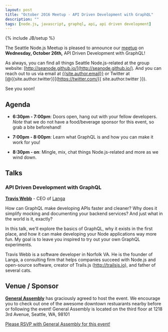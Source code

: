 ```yaml
---
layout: post
title: "October 2016 Meetup - API Driven Development with GraphQL"
description: ""
tags: [node.js, javascript, graphql, api, api driven development]
---
```

{% include JB/setup %}

The Seattle Node.js Meetup is pleased to announce our
[meetup](https://www.meetup.com/Seattle-Node-js/events/235002427/)
on **Wednesday, October 26th,** API Driven Development with GraphQL!

As always, you can find all things Seattle Node.js-related at the group website:
[http://seanode.github.io/](http://seanode.github.io/). And you can reach out to
us via email at [{{site.author.email}}](mailto:{{site.author.email}}) or Twitter
at [@{{site.author.twitter}}](https://twitter.com/{{ site.author.twitter }}).

See you soon!

## Agenda

* **6:30pm - 7:00pm**: Doors open, hang out with your fellow developers. _Note_ 
that we do not have a food/beverage sponsor for this event, so grab a bite beforehand!

* **7:00pm - 8:00pm**: Learn what GraphQL is and how you can make it work for you!

* **8:30pm - on**: Mingle, mix, chat things Node.js-related and more as we wind down.

<!-- more start -->

## Talks

### API Driven Development with GraphQL

**[Travis Webb](https://github.com/tjwebb)** - CEO of [Langa](https://langa.io/)

How can GraphQL make developing APIs faster and cleaner? Why does it simplify mocking
and documenting your backend services? And just what in the world is it, exactly? 

In this talk, we'll explore the basics of GraphQL, why it exists in the first place, 
and how it can make developing your Node applications way more fun. My goal is to 
leave you inspired to try out your own GraphQL experiments.

Travis Webb is a software developer in Norfolk VA. He is the founder of Langa, a 
consulting firm that helps companies succeed with Node.js and open-source software,
creator of Trails.js (http://trailsjs.io), and father of several cats.

## Venue / Sponsor

**[General Assembly](https://generalassemb.ly/seattle)** has graciously agreed to host the event.
We encourage you to check out one of the awesome downtown restuarants nearby before or 
following the event!
General Assembly is located on the third floor at 1218 3rd Avenue, Seattle, WA, 98101 

[Please RSVP with General Assembly for this event!](xxx)

<!-- more end -->
